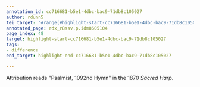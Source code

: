 ```yaml
---
annotation_id: cc716681-b5e1-4dbc-bac9-71db8c105027
author: rdunn5
tei_target: "#range(#highlight-start-cc716681-b5e1-4dbc-bac9-71db8c105027, #highlight-end-cc716681-b5e1-4dbc-bac9-71db8c105027)"
annotated_page: rdx_r8ssv.p.idm8605104
page_index: 48
target: highlight-start-cc716681-b5e1-4dbc-bac9-71db8c105027
tags:
- difference
end_target: highlight-end-cc716681-b5e1-4dbc-bac9-71db8c105027

---
```

Attribution reads "Psalmist, 1092nd Hymn" in the 1870 *Sacred Harp*.